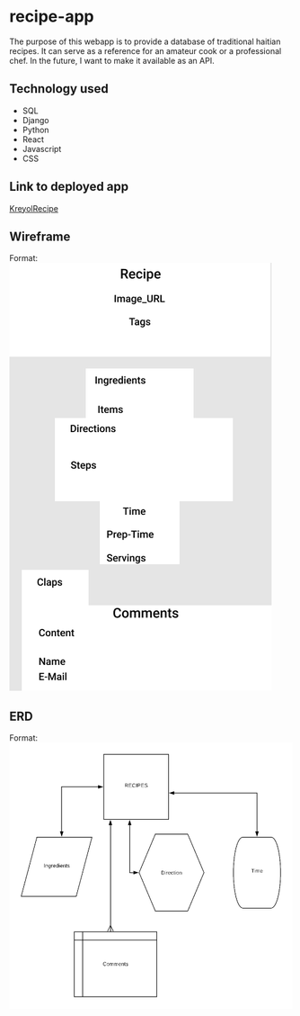 # recipe-app

The purpose of this webapp is to provide a database of traditional haitian recipes. It can serve as a reference for an amateur cook or a professional chef. In the future, I want to make it available as an API. 

## Technology used
* SQL
* Django
* Python
* React
* Javascript
* CSS
  
 ## Link to deployed app 

[KreyolRecipe](https://kreyol-recipe.herokuapp.com/)

## Wireframe

Format: ![Wireframe](haitian-recipe.png)

## ERD

Format: ![ERD](haitian-recipes-erd.png)


